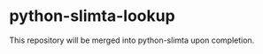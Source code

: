 
python-slimta-lookup
====================

This repository will be merged into python-slimta upon completion.

